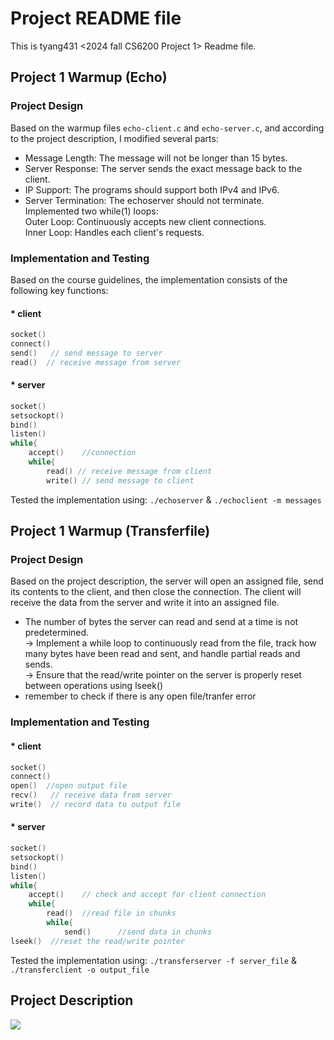 # Project README file

This is tyang431 <2024 fall CS6200 Project 1> Readme file.  

## Project 1 Warmup (Echo)
### Project Design  
Based on the warmup files ```echo-client.c``` and ```echo-server.c```, and according to the project description, I modified several parts: 
  
* Message Length: The message will not be longer than 15 bytes.  
* Server Response: The server sends the exact message back to the client.  
* IP Support: The programs should support both IPv4 and IPv6.  
* Server Termination: The echoserver should not terminate.  
	Implemented two while(1) loops:  
	Outer Loop: Continuously accepts new client connections.  
	Inner Loop: Handles each client's requests.  
 
### Implementation and Testing
Based on the course guidelines, the implementation consists of the following key functions:   

#### * client
```c
socket() 
connect() 
send()   // send message to server
read()  // receive message from server  
```
#### * server
```c
socket()  
setsockopt()  
bind()   
listen()  
while{  
	accept() 	//connection  
	while{  
		read() // receive message from client  
		write() // send message to client
```
Tested the implementation using: ```./echoserver``` & ```./echoclient -m messages```


## Project 1 Warmup (Transferfile)
### Project Design  
Based on the project description, the server will open an assigned file, send its contents to the client, and then close the connection. The client will receive the data from the server and write it into an assigned file.  
  
* The number of bytes the server can read and send at a time is not predetermined.  
	-> Implement a while loop to continuously read from the file, track how many bytes have been read and sent, and handle partial reads and sends.  
  	-> Ensure that the read/write pointer on the server is properly reset between operations using lseek()  
* remember to check if there is any open file/tranfer error
 
### Implementation and Testing
#### * client
```c
socket() 
connect()  
open()  //open output file  
recv()   // receive data from server 
write()  // record data to output file  
```
#### * server
```c
socket()  
setsockopt()  
bind()   
listen()  
while{  
	accept() 	// check and accept for client connection  
	while{  
		read()  //read file in chunks
		while{
			send()		//send data in chunks
lseek()	 //reset the read/write pointer
```
Tested the implementation using: ```./transferserver -f server_file``` & ```./transferclient -o output_file```

## Project Description

![](https://github.com/claire20230828/CS6200_Project1/image/Part1_client.jpeg)
